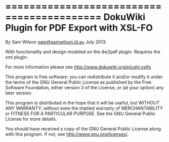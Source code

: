 ==========================================
DokuWiki Plugin for PDF Export with XSL-FO
==========================================

By Sam Wilson sam@samwilson.id.au July 2013.

With functionality and design modeled on the dw2pdf plugin.
Requires the xml plugin.

For more information please see http://www.dokuwiki.org/plugin:xslfo

This program is free software: you can redistribute it and/or modify it under
the terms of the GNU General Public License as published by the Free Software
Foundation, either version 3 of the License, or (at your option) any later
version.

This program is distributed in the hope that it will be useful, but WITHOUT ANY
WARRANTY; without even the implied warranty of MERCHANTABILITY or FITNESS FOR A
PARTICULAR PURPOSE. See the GNU General Public License for more details.

You should have received a copy of the GNU General Public License along with
this program.  If not, see <http://www.gnu.org/licenses/>.
